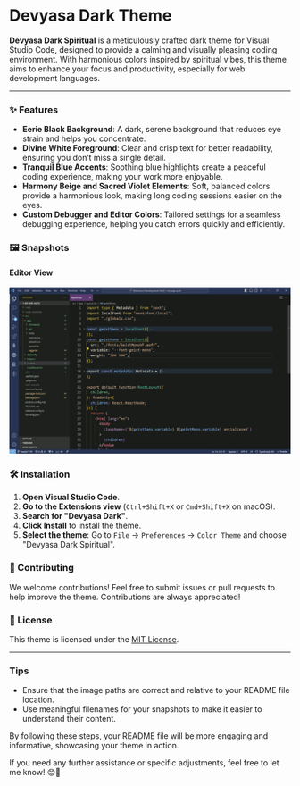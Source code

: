 # Devyasa Dark Theme

**Devyasa Dark Spiritual** is a meticulously crafted dark theme for Visual Studio Code, designed to provide a calming and visually pleasing coding environment. With harmonious colors inspired by spiritual vibes, this theme aims to enhance your focus and productivity, especially for web development languages.

<!-- ![Devyasa Dark Spiritual Logo](logo.png) -->

---

### ✨ Features

- **Eerie Black Background**: A dark, serene background that reduces eye strain and helps you concentrate.
- **Divine White Foreground**: Clear and crisp text for better readability, ensuring you don’t miss a single detail.
- **Tranquil Blue Accents**: Soothing blue highlights create a peaceful coding experience, making your work more enjoyable.
- **Harmony Beige and Sacred Violet Elements**: Soft, balanced colors provide a harmonious look, making long coding sessions easier on the eyes.
- **Custom Debugger and Editor Colors**: Tailored settings for a seamless debugging experience, helping you catch errors quickly and efficiently.

### 🖼️ Snapshots

#### Editor View

![Editor View](images/editor.png)

<!-- #### Debugging

![Debugging View](images/debugging-view.png)

#### Terminal

![Terminal View](images/terminal-view.png) -->

### 🛠️ Installation

1. **Open Visual Studio Code**.
2. **Go to the Extensions view** (`Ctrl+Shift+X` or `Cmd+Shift+X` on macOS).
3. **Search for "Devyasa Dark"**.
4. **Click Install** to install the theme.
5. **Select the theme**: Go to `File` -> `Preferences` -> `Color Theme` and choose "Devyasa Dark Spiritual".

### 🌟 Contributing

We welcome contributions! Feel free to submit issues or pull requests to help improve the theme. Contributions are always appreciated!

### 📜 License

This theme is licensed under the [MIT License](LICENSE).

---

### Tips

- Ensure that the image paths are correct and relative to your README file location.
- Use meaningful filenames for your snapshots to make it easier to understand their content.

By following these steps, your README file will be more engaging and informative, showcasing your theme in action.

If you need any further assistance or specific adjustments, feel free to let me know! 😊🚀
